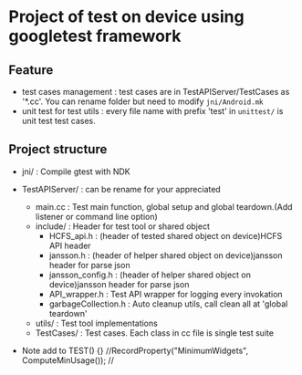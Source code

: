 # Project of test on device using googletest framework
## Feature
* test cases management : 
	test cases are in TestAPIServer/TestCases as '*.cc'. You can rename folder but need to modify `jni/Android.mk`
* unit test for test utils :
	every file name with prefix 'test' in `unittest/` is unit test test cases. 

## Project structure
- jni/ : Compile gtest with NDK 
- TestAPIServer/ : can be rename for your appreciated
	* main.cc : Test main function, global setup and global teardown.(Add listener or command line option)
	* include/ : Header for test tool or shared object
		* HCFS_api.h 			: (header of tested shared object on device)HCFS API header
		* jansson.h 			: (header of helper shared object on device)jansson header for parse json
		* jansson_config.h 		: (header of helper shared object on device)jansson header for parse json
		* API_wrapper.h 		: Test API wrapper for logging every invokation
		* garbageCollection.h 	: Auto cleanup utils, call clean all at 'global teardown' 
	* utils/ : Test tool implementations
	* TestCases/ : Test cases. Each class in cc file is single test suite

- Note
add to TEST() {}
//RecordProperty("MinimumWidgets", ComputeMinUsage());
//<testcase name="MinAndMaxWidgets" status="run" time="6" classname="WidgetUsageTest" MaximumWidgets="12" MinimumWidgets="9" />
